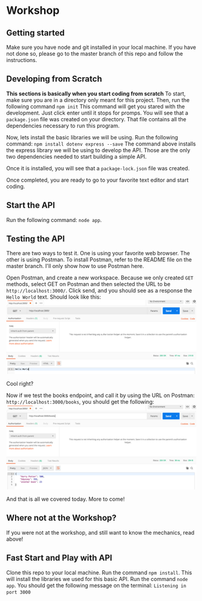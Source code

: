 # Workshop

## Getting started
Make sure you have node and git installed in your local machine. If you have not done so, please go to the master branch of this repo and follow the instructions.

## Developing from Scratch
**This sections is basically when you start coding from scratch**
To start, make sure you are in a directory only meant for this project. Then, run the following command
`npm init`
This command will get you stared with the development. Just click enter until it stops for promps. You will see that a `package.json` file was created on your directory. That file contains all the dependencies necessary to run this program.

Now, lets install the basic libraries we will be using. Run the following command:
`npm install dotenv express --save`
The command above installs the express library we will be using to develop the API. Those are the only two dependencies needed to start building a simple API. 

Once it is installed, you will see that a `package-lock.json` file was created. 

Once completed, you are ready to go to your favorite text editor and start coding.

## Start the API
Run the following command: `node app`.

## Testing the API
There are two ways to test it. One is using your favorite web browser. The other is using Postman. To install Postman, refer to the README file on the master branch. I'll only show how to use Postman here. 

Open Postman, and create a new workspace.
Because we only created `GET` methods, select GET on Postman and then selected the URL to be `http://localhost:3000/`. Click send, and you should see as a response the `Hello World` text. Should look like this:
![hello world](helloWorldPM.png)

Cool right?

Now if we test the books endpoint, and call it by using the URL on Postman: `http://localhost:3000/books`, you should get the following:
![books](booksPM.png)

And that is all we covered today. More to come!

## Where not at the Workshop?
If you were not at the workshop, and still want to know the mechanics, read above! 

## Fast Start and Play with API
Clone this repo to your local machine.
Run the command `npm install`. This will install the libraries we used for this basic API.
Run the command `node app`. You should get the following message on the terminal: `Listening in port 3000`